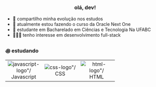 ## <h3 align="center">olá, dev!</h3>

<div>
  
- 🍵 compartilho minha evolução nos estudos
- 📂 atualmente estou fazendo o curso da Oracle Next One
- 📝 estudante em Bacharelado em Ciências e Tecnologia Na UFABC
- 👨🏻‍💻 tenho interesse em desenvolvimento full-stack
</div>

## <h3>꩜ estudando</h3>

<table align="center">
  <tr>
    <td align="center">
      <img style="width: '50%'; max-width: 100;" src="https://github.com/user-attachments/assets/060ca821-5c7f-499b-ab1e-84c9b844a4de" alt=javascript-logo"/>
      <br>Javascript
    </td>
    <td align="center">
      <img style="width: '50%'; max-width: 100;" src="https://github.com/user-attachments/assets/34738ae3-dfa3-4193-b9f9-599e6a437496" alt=css-logo"/>
      <br>CSS
    </td>
    <td align="center">
      <img style="width: '50%'; max-width: 100;" src="https://github.com/user-attachments/assets/6eacd547-571f-4259-83bd-7f95dab5e252" alt=html-logo"/>
      <br>HTML
    </td>
  </tr>
</table>
